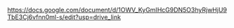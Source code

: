 https://docs.google.com/document/d/1OWV_KyGmIHcG9DN5O3hyRjwHjU9TbE3Cj6vfnn0ml-s/edit?usp=drive_link
